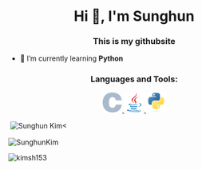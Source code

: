 <h1 align="center">Hi 👋, I'm Sunghun</h1>
<h3 align="center">This is my githubsite</h3>

- 🌱 I’m currently learning **Python**


<h3 align="center">Languages and Tools:</h3>
<p align="center"> <a href="https://www.cprogramming.com/" target="_blank"> <img src="https://raw.githubusercontent.com/devicons/devicon/master/icons/c/c-original.svg" alt="c" width="40" height="40"/> </a> <a href="https://www.java.com" target="_blank"> <img src="https://raw.githubusercontent.com/devicons/devicon/master/icons/java/java-original.svg" alt="java" width="40" height="40"/> </a> <a href="https://www.python.org" target="_blank"> <img src="https://raw.githubusercontent.com/devicons/devicon/master/icons/python/python-original.svg" alt="python" width="40" height="40"/> </a> </p>

<p>&nbsp;<img align="center" src="https://github-readme-stats.vercel.app/api?username=kimsh153&theme=chartreuse-dark&show_icons=true&locale=en" alt="Sunghun Kim" /><

<p><img align="center" src="https://github-readme-streak-stats.herokuapp.com/?user=kimsh153&" alt="SunghunKim" /></p>

<p><img align="left" src="https://github-readme-stats.vercel.app/api/top-langs?username=kimsh153&show_icons=true&locale=en&" alt="kimsh153" /></p>
